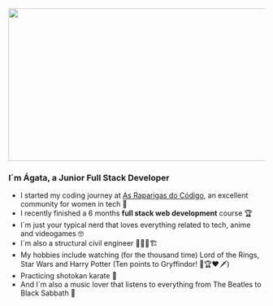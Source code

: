 <img src="https://imgur.com/jbvujvr.gif" width=1000 height="300"/>

### I´m Ágata, a Junior Full Stack Developer 

- I started my  coding journey at [As Raparigas do Código](https://github.com/As-Raparigas-do-Codigo), an excellent community for women in tech 🤍 
- I recently finished a 6 months **full stack web development** course 	🏆
- I´m just your typical nerd that loves everything related to tech, anime and videogames 🤓
- I´m also a structural civil engineer 👨📝📐🏗
- My hobbies include watching (for the thousand time) Lord of the Rings, Star Wars and Harry Potter (Ten points to Gryffindor! 🦁🏆❤️🗡)
- Practicing shotokan karate 🥋
- And I´m also a music lover that listens to everything from The Beatles to Black Sabbath 🦇 

<!--
**agataxmascarenhas/agataxmascarenhas** is a ✨ _special_ ✨ repository because its `README.md` (this file) appears on your GitHub profile.

